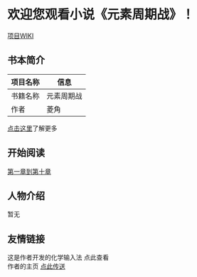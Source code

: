 # 欢迎您观看小说《元素周期战》！
[项目WIKI](https://github.com/lenjow/chemistry/wiki)
## 书本简介
|项目名称|信息|
|-------|----|
|书籍名称 |元素周期战 |
|作者 |菱角 |

[点击这里](https://github.com/lenjow/chemistry/wiki/书本介绍)了解更多
## 开始阅读
[第一章到第十章](https://github.com/lenjow/chemistry/wiki/%E4%B9%A6%E6%9C%AC%E9%98%85%E8%AF%BB%E2%80%94%E2%80%94%E7%AC%AC%E4%B8%80%E7%AB%A0%E5%88%B0%E7%AC%AC%E5%8D%81%E7%AB%A0)
## 人物介绍
暂无
## 友情链接
这是作者开发的化学输入法 点此查看 <br>
作者的主页 [点此传送](https://lenjow.github.io/)
